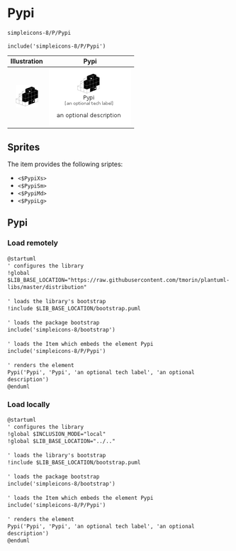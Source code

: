 # Pypi


```text
simpleicons-8/P/Pypi
```

```text
include('simpleicons-8/P/Pypi')
```



| Illustration | Pypi |
| :---: | :---: |
| ![illustration for Illustration](../../simpleicons-8/P/Pypi.png) | ![illustration for Pypi](../../simpleicons-8/P/Pypi.Local.png) |



## Sprites
The item provides the following sriptes:

- `<$PypiXs>`
- `<$PypiSm>`
- `<$PypiMd>`
- `<$PypiLg>`





## Pypi

### Load remotely
```plantuml
@startuml
' configures the library
!global $LIB_BASE_LOCATION="https://raw.githubusercontent.com/tmorin/plantuml-libs/master/distribution"

' loads the library's bootstrap
!include $LIB_BASE_LOCATION/bootstrap.puml

' loads the package bootstrap
include('simpleicons-8/bootstrap')

' loads the Item which embeds the element Pypi
include('simpleicons-8/P/Pypi')

' renders the element
Pypi('Pypi', 'Pypi', 'an optional tech label', 'an optional description')
@enduml
```

### Load locally
```plantuml
@startuml
' configures the library
!global $INCLUSION_MODE="local"
!global $LIB_BASE_LOCATION="../.."

' loads the library's bootstrap
!include $LIB_BASE_LOCATION/bootstrap.puml

' loads the package bootstrap
include('simpleicons-8/bootstrap')

' loads the Item which embeds the element Pypi
include('simpleicons-8/P/Pypi')

' renders the element
Pypi('Pypi', 'Pypi', 'an optional tech label', 'an optional description')
@enduml
```

